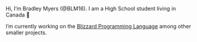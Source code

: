 Hi, I’m Bradley Myers (@BLM16). I am a High School student living in Canada :maple_leaf:

I’m currently working on the [Blizzard Programming Language](https://github.com/BlizzardLang) among other smaller projects.
